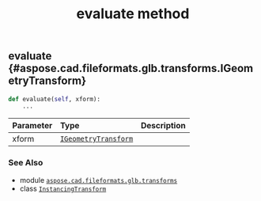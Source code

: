 ﻿---
title: evaluate method
second_title: Aspose.CAD for Python via .NET API References
description: 
type: docs
weight: 20
url: /python-net/aspose.cad.fileformats.glb.transforms/instancingtransform/evaluate/
is_root: false
---

## evaluate {#aspose.cad.fileformats.glb.transforms.IGeometryTransform}





```python
def evaluate(self, xform):
    ...
```


| Parameter | Type | Description |
| :- | :- | :- |
| xform | [`IGeometryTransform`](/cad/python-net/aspose.cad.fileformats.glb.transforms/igeometrytransform) |  |



### See Also
* module [`aspose.cad.fileformats.glb.transforms`](../../)
* class [`InstancingTransform`](/cad/python-net/aspose.cad.fileformats.glb.transforms/instancingtransform)
